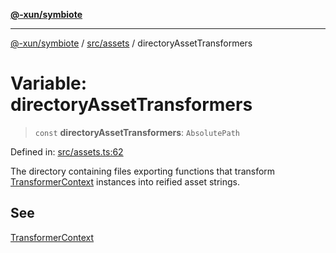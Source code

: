 [**@-xun/symbiote**](../../../README.md)

***

[@-xun/symbiote](../../../README.md) / [src/assets](../README.md) / directoryAssetTransformers

# Variable: directoryAssetTransformers

> `const` **directoryAssetTransformers**: `AbsolutePath`

Defined in: [src/assets.ts:62](https://github.com/Xunnamius/symbiote/blob/38551ad9267f0803213908dddfaadca3c136fc01/src/assets.ts#L62)

The directory containing files exporting functions that transform
[TransformerContext](../type-aliases/TransformerContext.md) instances into reified asset strings.

## See

[TransformerContext](../type-aliases/TransformerContext.md)
